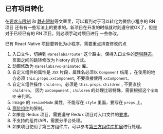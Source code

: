 ## 已有项目转化

在[要求与限制](./要求与限制.md) 和 [静态限制](./静态限制.md)等文章里，可以看到对于可以转化为微信小程序的 RN 项目
还有有一些写法上的要求的。新项目在开发的时候就时刻遵守就OK了，但是对于已经已有的 RN 项目，则必须手动对项目进行
一些修改。 

已有 React Native 项目要转化为小程序，需要重点排查修改的点

1. 入口文件，切换到 `@areslabs/router` 这个路由，保持入口文件的[足够静态](./入口文件.md)。
页面之间的跳转修改为 history 的方式。
2. 动画修改为 `@areslabs/wx-animated` 库。
3. 自定义组件的属性是 `JSX` 片段，属性名必须以 `Component` 结尾 ，在使用的地方必须 `this.props.xxComponent`, 不要直接使用 `xxComponent`。
4. 自定义组件操作 `children`，必须是 `this.props.children` , 不要直接 `children`。
因为 `xxComponent` , `children` 的处理比较特殊，需要根据这个`全路径` 来判断。
5. Image 的 `resizeMode` 属性，不能写在 `style` 里面，要写在 `props` 上。
6. [高阶组件](./高阶组件.md)的限制。
7. 如果是 Redux 项目，需要遵守 Redux 项目对入口文件的[要求](./支持Redux.md)。
8. 不支持的组件/API，需要分平台处理。
9. 如果项目使用了第三方组件库，可以参考[第三方组件库扩展](./第三方组件库扩展.md)进行处理。


